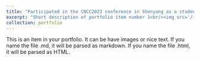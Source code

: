 ```yaml
---
title: "Participated in the CNCC2023 conference in Shenyang as a student, December 2023."
excerpt: "Short description of portfolio item number 1<br/><img src='/images/500x300.png'><img src='/images/500x300.png'>"
collection: portfolio
---
```


This is an item in your portfolio. It can be have images or nice text. If you name the file .md, it will be parsed as markdown. If you name the file .html, it will be parsed as HTML. 
